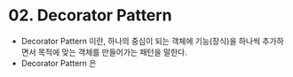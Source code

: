 # 02. Decorator Pattern
- Decorator Pattern 이란, 하나의 중심이 되는 객체에 기능(장식)을 하나씩 추가하면서 목적에 맞는 객체를 만들어가는 패턴을 말한다.
- Decorator Pattern 은 

